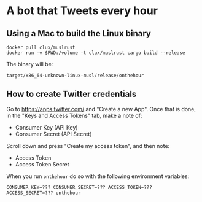 # A bot that Tweets every hour

## Using a Mac to build the Linux binary

```
docker pull clux/muslrust
docker run -v $PWD:/volume -t clux/muslrust cargo build --release
```

The binary will be:

```
target/x86_64-unknown-linux-musl/release/onthehour
```

## How to create Twitter credentials

Go to https://apps.twitter.com/ and "Create a new App".
Once that is done, in the "Keys and Access Tokens" tab, 
make a note of:

- Consumer Key (API Key)
- Consumer Secret (API Secret)

Scroll down and press "Create my access token", and then note:

- Access Token
- Access Token Secret

When you run `onthehour` do so with the following environment variables:

```
CONSUMER_KEY=??? CONSUMER_SECRET=??? ACCESS_TOKEN=??? ACCESS_SECRET=??? onthehour
```
